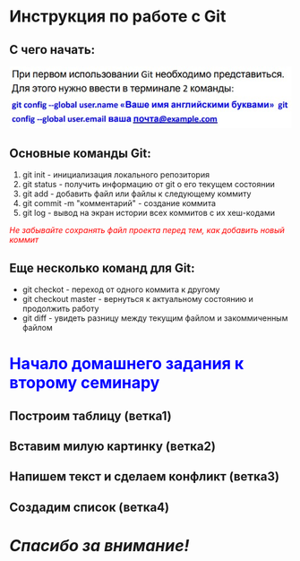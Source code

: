 # Инструкция по работе с Git
## С чего начать:
![images](/123.jpg)

## Основные команды Git:
1. git init - инициализация локального репозитория
2. git status - получить информацию от git о его текущем состоянии
3. git add - добавить файл или файлы к следующему коммиту
4. git commit -m "комментарий" - создание коммита
5. git log - вывод на экран истории всех коммитов с их хеш-кодами

<font color=red> *Не забывайте сохранять файл проекта перед тем, как добавить новый коммит* </font>

## Еще несколько команд для Git:
* git checkot - переход от одного коммита к другому
* git checkout master - вернуться к актуальному состоянию и продолжить работу
* git diff - увидеть разницу между текущим файлом и закоммиченным файлом

# <font color=blue> Начало домашнего задания к второму семинару </font>

## Построим таблицу (ветка1)

## Вставим милую картинку (ветка2)

## Напишем текст и сделаем конфликт (ветка3)

## Создадим список (ветка4)


# ***Спасибо за внимание!***